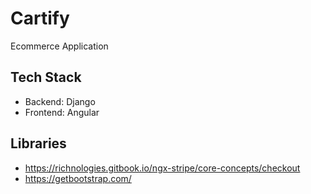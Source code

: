 # Cartify
Ecommerce Application

## Tech Stack
- Backend: Django
- Frontend: Angular

## Libraries
- https://richnologies.gitbook.io/ngx-stripe/core-concepts/checkout
- https://getbootstrap.com/